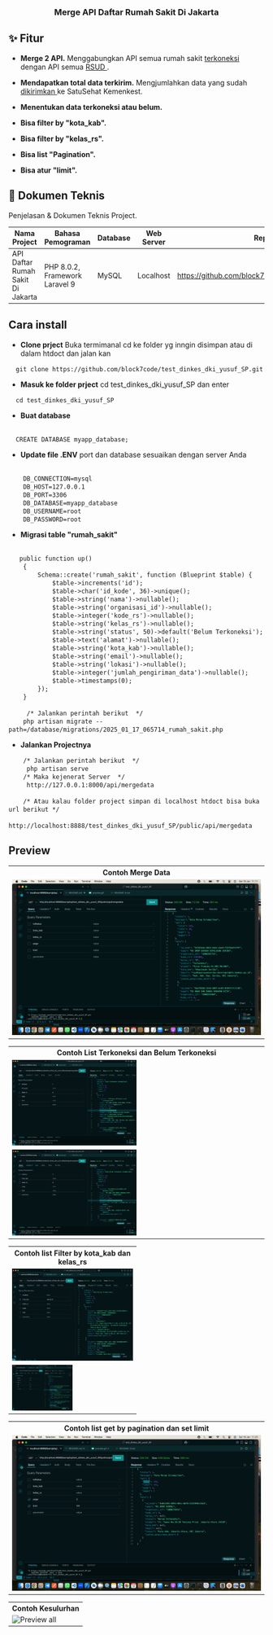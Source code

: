 <h3 align="center">Merge API Daftar Rumah Sakit Di Jakarta</h3>

## ✨ Fitur
- **Merge 2 API.** Menggabungkan API semua rumah sakit [ terkoneksi ](https://dinkes.jakarta.go.id/apps/jp-2024/all-rs-terkoneksi.json) dengan API semua [ RSUD ](https://dinkes.jakarta.go.id/apps/jp-2024/all-rsud.json).

- **Mendapatkan total data terkirim.** Mengjumlahkan data  yang sudah [ dikirimkan ](https://dinkes.jakarta.go.id/apps/jp-2024/transaksi-data-satusehat.json)  ke SatuSehat Kemenkest.

- **Menentukan data terkoneksi atau belum.** 

- **Bisa filter by "kota_kab".** 

- **Bisa filter by "kelas_rs".** 

- **Bisa list "Pagination".** 

- **Bisa atur  "limit".** 


## :wrench: Dokumen Teknis

Penjelasan & Dokumen Teknis Project.

| Nama Project | Bahasa Pemograman | Database | Web Server | Repository |
|---- |----|----|----|----|
| API Daftar Rumah Sakit Di Jakarta | PHP 8.0.2, Framework Laravel 9 | MySQL | Localhost | https://github.com/block7code/test_dinkes_dki_yusuf_SP |

## Cara install 

- **Clone prject** Buka termimanal cd ke folder yg inngin disimpan atau di dalam htdoct dan jalan kan 
```
  git clone https://github.com/block7code/test_dinkes_dki_yusuf_SP.git 
```

- **Masuk ke folder prject** cd test_dinkes_dki_yusuf_SP dan enter
```
  cd test_dinkes_dki_yusuf_SP
```

- **Buat database** 
```mySql

  CREATE DATABASE myapp_database;
```

- **Update file .ENV**  port dan database sesuaikan dengan server Anda
```laravel

    DB_CONNECTION=mysql
    DB_HOST=127.0.0.1
    DB_PORT=3306
    DB_DATABASE=myapp_database 
    DB_USERNAME=root
    DB_PASSWORD=root
```

- **Migrasi table "rumah_sakit"**
```laravel

   public function up()
    {
        Schema::create('rumah_sakit', function (Blueprint $table) {
            $table->increments('id'); 
            $table->char('id_kode', 36)->unique();
            $table->string('nama')->nullable();
            $table->string('organisasi_id')->nullable();
            $table->integer('kode_rs')->nullable();
            $table->string('kelas_rs')->nullable();
            $table->string('status', 50)->default('Belum Terkoneksi');
            $table->text('alamat')->nullable();
            $table->string('kota_kab')->nullable();
            $table->string('email')->nullable();
            $table->string('lokasi')->nullable();
            $table->integer('jumlah_pengiriman_data')->nullable();
            $table->timestamps(0); 
        });
    }

     /* Jalankan perintah berikut  */
    php artisan migrate --path=/database/migrations/2025_01_17_065714_rumah_sakit.php
```

- **Jalankan Projectnya**
```laravel
    /* Jalankan perintah berikut  */
     php artisan serve
    /* Maka kejenerat Server  */
     http://127.0.0.1:8000/api/mergedata

    /* Atau kalau folder project simpan di localhost htdoct bisa buka url berikut */
    http://localhost:8888/test_dinkes_dki_yusuf_SP/public/api/mergedata
```


## Preview 

<table style="width:100%">
  <tr>
    <th>Contoh Merge Data</th>
  </tr>
  <tr>
    <td><img width="100%" alt="Contoh Merge Data"   src="/screen/Screenshot1.png"  > </td>
  </tr>
</table>

<table style="width:100%">
  <tr>
    <th>Contoh List Terkoneksi dan Belum Terkoneksi</th>
  </tr>
  <tr>
    <td><img width="50%" alt="Contoh List Terkoneksi" src="https://raw.githubusercontent.com/block7code/test_dinkes_dki_yusuf_SP/refs/heads/main/screen/Screenshot2.png" > </td>
  </tr>
  <tr>
    <td><img width="50%" alt="Contoh List Belum Terkoneksi"  src="https://raw.githubusercontent.com/block7code/test_dinkes_dki_yusuf_SP/refs/heads/main/screen/Screenshot3.png"  > </td>
  </tr>
</table>

<table style="width:50%">
  <tr>
    <th>Contoh list Filter by kota_kab dan kelas_rs</th>
  </tr>
  <tr>
    <td><img width="100%" alt="Contoh List Terkoneksi" src="https://raw.githubusercontent.com/block7code/test_dinkes_dki_yusuf_SP/refs/heads/main/screen/Screenshot4.png" > </td>
  </tr>
  <tr>
    <td><img width="50%" alt="Contoh List Belum Terkoneksi"  src="https://raw.githubusercontent.com/block7code/test_dinkes_dki_yusuf_SP/refs/heads/main/screen/Screenshot5.png"  > </td>
  </tr>
</table>

<table style="width:100%">
  <tr>
    <th>Contoh list get by pagination dan set limit</th>
  </tr>
  <tr>
    <td><img width="100%" alt="Contoh List Terkoneksi" src="https://raw.githubusercontent.com/block7code/test_dinkes_dki_yusuf_SP/refs/heads/main/screen/Screenshot6.png" > </td>
  </tr>
</table>

<table style="width:100%">
  <tr>
    <th>Contoh Kesulurhan</th>
  </tr>
  <tr>
    <td><img width="100%" alt="Preview all"  src="https://raw.githubusercontent.com/block7code/test_dinkes_dki_yusuf_SP/refs/heads/main/screen/preview-all.gif" > </td>
  </tr>
</table>